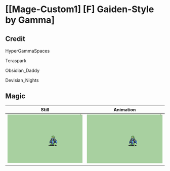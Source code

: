 # [\[Mage-Custom1\] \[F\] Gaiden-Style by Gamma]

## Credit

HyperGammaSpaces

Teraspark

Obsidian_Daddy

Devisian_Nights
	
## Magic

| Still | Animation |
| :---: | :-------: |
| ![Magic still](./Magic_000.png) | ![Magic animation](./Magic.gif) |
